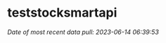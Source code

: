 
<!-- README.md is generated from README.Rmd. Please edit that file -->

# teststocksmartapi

*Date of most recent data pull: 2023-06-14 06:39:53*
